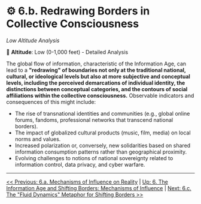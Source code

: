 # ⚙️ 6.b. Redrawing Borders in Collective Consciousness
*Low Altitude Analysis*

📍 **Altitude**: Low (0-1,000 feet) - Detailed Analysis

The global flow of information, characteristic of the Information Age, can lead to a **"redrawing" of boundaries not only at the traditional national, cultural, or ideological levels but also at more subjective and conceptual levels, including the perceived demarcations of individual identity, the distinctions between conceptual categories, and the contours of social affiliations within the collective consciousness.** Observable indicators and consequences of this might include:

*   The rise of transnational identities and communities (e.g., global online forums, fandoms, professional networks that transcend national borders).
*   The impact of globalized cultural products (music, film, media) on local norms and values.
*   Increased polarization or, conversely, new solidarities based on shared information consumption patterns rather than geographical proximity.
*   Evolving challenges to notions of national sovereignty related to information control, data privacy, and cyber warfare.

---
[<< Previous: 6.a. Mechanisms of Influence on Reality](6a-mechanisms-influence-reality.md) | [Up: 6. The Information Age and Shifting Borders: Mechanisms of Influence](6-influence-collective-consciousness.md) | [Next: 6.c. The "Fluid Dynamics" Metaphor for Shifting Borders >>](6c-fluid-dynamics-metaphor.md)
